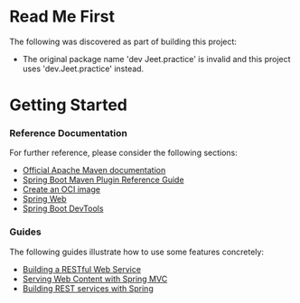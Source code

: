 # Read Me First
The following was discovered as part of building this project:

* The original package name 'dev Jeet.practice' is invalid and this project uses 'dev.Jeet.practice' instead.

# Getting Started

### Reference Documentation
For further reference, please consider the following sections:

* [Official Apache Maven documentation](https://maven.apache.org/guides/index.html)
* [Spring Boot Maven Plugin Reference Guide](https://docs.spring.io/spring-boot/docs/3.2.7-SNAPSHOT/maven-plugin/reference/html/)
* [Create an OCI image](https://docs.spring.io/spring-boot/docs/3.2.7-SNAPSHOT/maven-plugin/reference/html/#build-image)
* [Spring Web](https://docs.spring.io/spring-boot/docs/3.2.7-SNAPSHOT/reference/htmlsingle/index.html#web)
* [Spring Boot DevTools](https://docs.spring.io/spring-boot/docs/3.2.7-SNAPSHOT/reference/htmlsingle/index.html#using.devtools)

### Guides
The following guides illustrate how to use some features concretely:

* [Building a RESTful Web Service](https://spring.io/guides/gs/rest-service/)
* [Serving Web Content with Spring MVC](https://spring.io/guides/gs/serving-web-content/)
* [Building REST services with Spring](https://spring.io/guides/tutorials/rest/)

